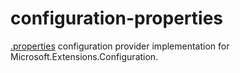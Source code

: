 # configuration-properties
[.properties](https://en.wikipedia.org/wiki/.properties) configuration provider implementation for Microsoft.Extensions.Configuration.
